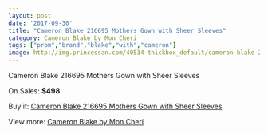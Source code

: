 ```yaml
---
layout: post
date: '2017-09-30'
title: "Cameron Blake 216695 Mothers Gown with Sheer Sleeves"
category: Cameron Blake by Mon Cheri
tags: ["prom","brand","blake","with","cameron"]
image: http://img.princessan.com/40534-thickbox_default/cameron-blake-216695-mothers-gown-with-sheer-sleeves.jpg
---
```

Cameron Blake 216695 Mothers Gown with Sheer Sleeves

On Sales: **$498**
<a href="https://www.princessan.com/en/cameron-blake-by-mon-cheri/18966-cameron-blake-216695-mothers-gown-with-sheer-sleeves.html"><amp-img layout="responsive" width="600" height="600" src="//img.princessan.com/40534-thickbox_default/cameron-blake-216695-mothers-gown-with-sheer-sleeves.jpg" alt="Cameron Blake 216695 Mothers Gown with Sheer Sleeves 0" /></a>
<a href="https://www.princessan.com/en/cameron-blake-by-mon-cheri/18966-cameron-blake-216695-mothers-gown-with-sheer-sleeves.html"><amp-img layout="responsive" width="600" height="600" src="//img.princessan.com/40536-thickbox_default/cameron-blake-216695-mothers-gown-with-sheer-sleeves.jpg" alt="Cameron Blake 216695 Mothers Gown with Sheer Sleeves 1" /></a>
<a href="https://www.princessan.com/en/cameron-blake-by-mon-cheri/18966-cameron-blake-216695-mothers-gown-with-sheer-sleeves.html"><amp-img layout="responsive" width="600" height="600" src="//img.princessan.com/40535-thickbox_default/cameron-blake-216695-mothers-gown-with-sheer-sleeves.jpg" alt="Cameron Blake 216695 Mothers Gown with Sheer Sleeves 2" /></a>

Buy it: [Cameron Blake 216695 Mothers Gown with Sheer Sleeves](https://www.princessan.com/en/cameron-blake-by-mon-cheri/18966-cameron-blake-216695-mothers-gown-with-sheer-sleeves.html "Cameron Blake 216695 Mothers Gown with Sheer Sleeves")

View more: [Cameron Blake by Mon Cheri](https://www.princessan.com/en/12-cameron-blake-by-mon-cheri "Cameron Blake by Mon Cheri")
